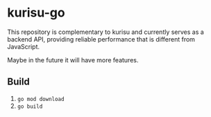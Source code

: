 # kurisu-go

This repository is complementary to kurisu and currently serves as a backend API, providing reliable performance that is different from JavaScript.

Maybe in the future it will have more features.

## Build

1. `go mod download`
2. `go build`

